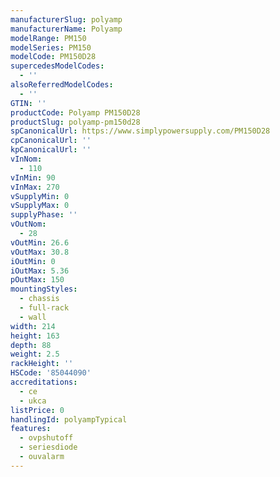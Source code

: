 ```yaml
---
manufacturerSlug: polyamp
manufacturerName: Polyamp
modelRange: PM150
modelSeries: PM150
modelCode: PM150D28
supercedesModelCodes:
  - ''
alsoReferredModelCodes:
  - ''
GTIN: ''
productCode: Polyamp PM150D28
productSlug: polyamp-pm150d28
spCanonicalUrl: https://www.simplypowersupply.com/PM150D28
cpCanonicalUrl: ''
kpCanonicalUrl: ''
vInNom:
  - 110
vInMin: 90
vInMax: 270
vSupplyMin: 0
vSupplyMax: 0
supplyPhase: ''
vOutNom:
  - 28
vOutMin: 26.6
vOutMax: 30.8
iOutMin: 0
iOutMax: 5.36
pOutMax: 150
mountingStyles:
  - chassis
  - full-rack
  - wall
width: 214
height: 163
depth: 88
weight: 2.5
rackHeight: ''
HSCode: '85044090'
accreditations:
  - ce
  - ukca
listPrice: 0
handlingId: polyampTypical
features:
  - ovpshutoff
  - seriesdiode
  - ouvalarm
---
```

